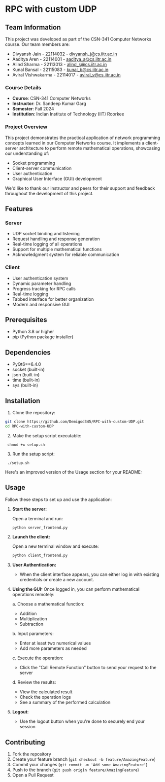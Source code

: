 # RPC with custom UDP

## Team Information

This project was developed as part of the CSN-341 Computer Networks course. Our team members are:

- Divyansh Jain - 22114032 - divyansh_j@cs.iitr.ac.in
- Aaditya Aren - 22114001 - aaditya_a@cs.iitr.ac.in
- Alind Sharma - 22113013 - alind_s@cs.iitr.ac.in
- Kunal Bansal - 22115083 - kunal_b@cs.iitr.ac.in
- Aviral Vishwakarma - 22114017 - aviral_v@cs.iitr.ac.in

### Course Details
- **Course**: CSN-341 Computer Networks
- **Instructor**: Dr. Sandeep Kumar Garg
- **Semester**: Fall 2024
- **Institution**: Indian Institute of Technology (IIT) Roorkee

### Project Overview
This project demonstrates the practical application of network programming concepts learned in our Computer Networks course. It implements a client-server architecture to perform remote mathematical operations, showcasing our understanding of:

- Socket programming
- Client-server communication
- User authentication
- Graphical User Interface (GUI) development

We'd like to thank our instructor and peers for their support and feedback throughout the development of this project.


## Features

### Server

- UDP socket binding and listening
- Request handling and response generation
- Real-time logging of all operations
- Support for multiple mathematical functions
- Acknowledgment system for reliable communication


### Client

- User authentication system
- Dynamic parameter handling
- Progress tracking for RPC calls
- Real-time logging
- Tabbed interface for better organization
- Modern and responsive GUI


## Prerequisites

- Python 3.8 or higher
- pip (Python package installer)

## Dependencies

- PyQt6==6.4.0
- socket (built-in)
- json (built-in)
- time (built-in)
- sys (built-in)

## Installation

1. Clone the repository:
```bash
git clone https://github.com/Demigod345/RPC-with-custom-UDP.git
cd RPC-with-custom-UDP
```

2. Make the setup script executable:


```shellscript
 chmod +x setup.sh
```

3. Run the setup script:


```shellscript
 ./setup.sh
```

Here's an improved version of the Usage section for your README:

## Usage

Follow these steps to set up and use the application:

1. **Start the server:**

   Open a terminal and run:
   ```bash
   python server_frontend.py
   ```

2. **Launch the client:**

   Open a new terminal window and execute:
   ```bash
   python client_frontend.py
   ```

3. **User Authentication:**
   - When the client interface appears, you can either log in with existing credentials or create a new account.

4. **Using the GUI:**
   Once logged in, you can perform mathematical operations remotely:

   a. Choose a mathematical function:
      - Addition
      - Multiplication
      - Subtraction

   b. Input parameters:
      - Enter at least two numerical values
      - Add more parameters as needed

   c. Execute the operation:
      - Click the "Call Remote Function" button to send your request to the server

   d. Review the results:
      - View the calculated result
      - Check the operation logs
      - See a summary of the performed calculation

5. **Logout:**
   - Use the logout button when you're done to securely end your session


## Contributing

1. Fork the repository
2. Create your feature branch (`git checkout -b feature/AmazingFeature`)
3. Commit your changes (`git commit -m 'Add some AmazingFeature'`)
4. Push to the branch (`git push origin feature/AmazingFeature`)
5. Open a Pull Request
